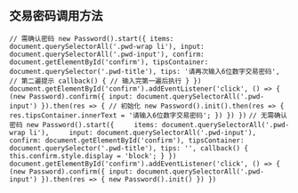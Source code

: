 ## 交易密码调用方法

`
// 需确认密码
new Password().start({
    items: document.querySelectorAll('.pwd-wrap li'),
    input: document.querySelectorAll('.pwd-input'),
    confirm: document.getElementById('confirm'),
    tipsContainer: document.querySelector('.pwd-title'),
    tips: '请再次输入6位数字交易密码', // 第二遍提示
    callback() {
        // 输入完第一遍后执行
    }
})
document.getElementById('confirm').addEventListener('click', () => {
    (new Password).confirm({
        input: document.querySelectorAll('.pwd-input')
    }).then(res => {
        // 初始化
        new Password().init().then(res => {
            res.tipsContainer.innerText = '请输入6位数字交易密码';
        })
    })
})
`
`
// 无需确认密码
new Password().start({    
    items: document.querySelectorAll('.pwd-wrap li'),    
    input: document.querySelectorAll('.pwd-input'),
    confirm: document.getElementById('confirm'),
    tipsContainer: document.querySelector('.pwd-title'),
    tips: '',
    callback() {
        this.confirm.style.display = 'block';
    }
})
document.getElementById('confirm').addEventListener('click', () => {
    (new Password).confirm({
        input: document.querySelectorAll('.pwd-input')
    }).then(res => {
        new Password().init()
    })
})
`